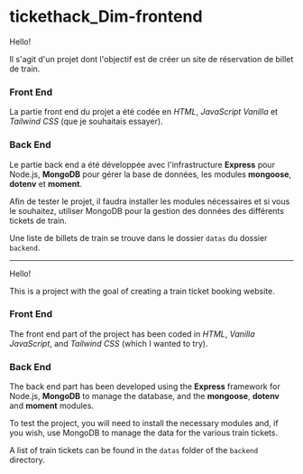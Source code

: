 # tickethack_Dim-frontend

Hello!

Il s'agit d'un projet dont l'objectif est de créer un site de réservation de billet de train.

### Front End

La partie front end du projet a été codée en *HTML*, *JavaScript Vanilla* et *Tailwind CSS* (que je souhaitais essayer).

### Back End

Le partie back end a été développée avec l'infrastructure **Express** pour Node.js, **MongoDB** pour gérer la base de données, les modules **mongoose**, **dotenv** et **moment**.

Afin de tester le projet, il faudra installer les modules nécessaires et si vous le souhaitez, utiliser MongoDB pour la gestion des données des différents tickets de train.

Une liste de billets de train se trouve dans le dossier `datas` du dossier `backend`.



-------------------------------------------



Hello!

This is a project with the goal of creating a train ticket booking website.

### Front End

The front end part of the project has been coded in *HTML*, *Vanilla JavaScript*, and *Tailwind CSS* (which I wanted to try).

### Back End

The back end part has been developed using the **Express** framework for Node.js, **MongoDB** to manage the database, and the **mongoose**, **dotenv** and **moment** modules.

To test the project, you will need to install the necessary modules and, if you wish, use MongoDB to manage the data for the various train tickets.

A list of train tickets can be found in the `datas` folder of the `backend` directory.